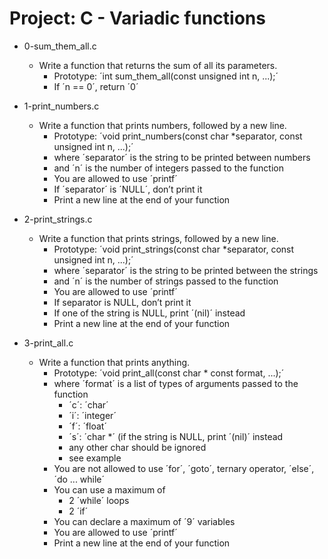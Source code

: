 # Project: C - Variadic functions

*  0-sum_them_all.c
   - Write a function that returns the sum of all its parameters.
     - Prototype: ´int sum_them_all(const unsigned int n, ...);´
     - If ´n == 0´, return ´0´

*  1-print_numbers.c
   - Write a function that prints numbers, followed by a new line.
     - Prototype: ´void print_numbers(const char *separator, const unsigned int n, ...);´
     - where ´separator´ is the string to be printed between numbers
     - and ´n´ is the number of integers passed to the function
     - You are allowed to use ´printf´
     - If ´separator´ is ´NULL´, don’t print it
     - Print a new line at the end of your function

*  2-print_strings.c
   - Write a function that prints strings, followed by a new line.
     - Prototype: ´void print_strings(const char *separator, const unsigned int n, ...);´
     - where ´separator´ is the string to be printed between the strings
     - and ´n´ is the number of strings passed to the function
     - You are allowed to use ´printf´
     - If separator is NULL, don’t print it
     - If one of the string is NULL, print ´(nil)´ instead
     - Print a new line at the end of your function

*  3-print_all.c
   - Write a function that prints anything.
     - Prototype: ´void print_all(const char * const format, ...);´
     - where ´format´ is a list of types of arguments passed to the function
       - ´c´: ´char´
       - ´i´: ´integer´
       - ´f´: ´float´
       - ´s´: ´char *´ (if the string is NULL, print ´(nil)´ instead
       - any other char should be ignored
       - see example
     - You are not allowed to use ´for´, ´goto´, ternary operator, ´else´, ´do ... while´
     - You can use a maximum of
       - 2 ´while´ loops
       - 2 ´if´
     - You can declare a maximum of ´9´ variables
     - You are allowed to use ´printf´
     - Print a new line at the end of your function
